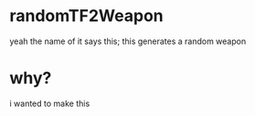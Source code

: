 # randomTF2Weapon
yeah the name of it says this; this generates a random weapon

# why?
i wanted to make this
